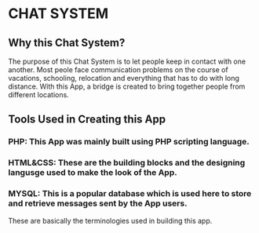 # CHAT SYSTEM

## Why this Chat System?
The purpose of this Chat System is to let people keep in contact with one another. Most peole face communication problems on the course of vacations, schooling, relocation and everything that has to do with long distance. With this App, a bridge is created to bring together people from different locations.

## Tools Used in Creating this App
### PHP: This App was mainly built using PHP scripting language.
### HTML&CSS: These are the building blocks and the designing langusge used to make the look of the App.
### MYSQL: This is a popular database which is used here to store and retrieve messages sent by the App users.

These are basically the terminologies used in building this app.

